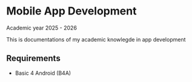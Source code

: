 # Mobile App Development
Academic year 2025 - 2026

This is documentations of my academic knowlegde in app development

## Requirements 
- Basic 4 Android (B4A)
